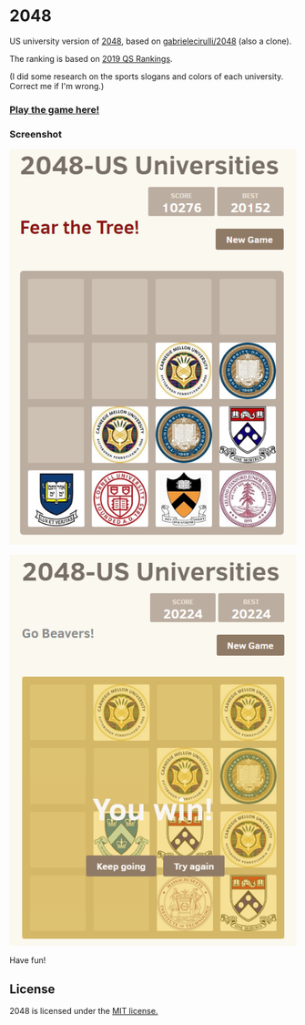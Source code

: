 # 2048
US university version of [2048](https://play.google.com/store/apps/details?id=com.veewo.a1024), based on [gabrielecirulli/2048](https://github.com/gabrielecirulli/2048) (also a clone).

The ranking is based on [2019 QS Rankings](https://www.topuniversities.com/university-rankings/world-university-rankings/2019). 

(I did some research on the sports slogans and colors of each university. Correct me if I'm wrong.)

### [Play the game here!](https://alexayuqind.github.io/2048/)


### Screenshot

<p align="center">
  <img src="https://github.com/AlexaYuqinD/AlexaYuqinD.github.io/blob/master/2048/images/shot1.PNG" alt="Screenshot1"/>
</p>

<p align="center">
  <img src="https://github.com/AlexaYuqinD/AlexaYuqinD.github.io/blob/master/2048/images/shot2.PNG" alt="Screenshot2"/>
</p>

Have fun!

## License
2048 is licensed under the [MIT license.](https://github.com/gabrielecirulli/2048/blob/master/LICENSE.txt)

